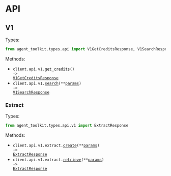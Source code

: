 # API

## V1

Types:

```python
from agent_toolkit.types.api import V1GetCreditsResponse, V1SearchResponse
```

Methods:

- <code title="get /api/v1/credits">client.api.v1.<a href="./src/agent_toolkit/resources/api/v1/v1.py">get_credits</a>() -> <a href="./src/agent_toolkit/types/api/v1_get_credits_response.py">V1GetCreditsResponse</a></code>
- <code title="get /api/v1/search">client.api.v1.<a href="./src/agent_toolkit/resources/api/v1/v1.py">search</a>(\*\*<a href="src/agent_toolkit/types/api/v1_search_params.py">params</a>) -> <a href="./src/agent_toolkit/types/api/v1_search_response.py">V1SearchResponse</a></code>

### Extract

Types:

```python
from agent_toolkit.types.api.v1 import ExtractResponse
```

Methods:

- <code title="post /api/v1/extract">client.api.v1.extract.<a href="./src/agent_toolkit/resources/api/v1/extract.py">create</a>(\*\*<a href="src/agent_toolkit/types/api/v1/extract_create_params.py">params</a>) -> <a href="./src/agent_toolkit/types/api/v1/extract_response.py">ExtractResponse</a></code>
- <code title="get /api/v1/extract">client.api.v1.extract.<a href="./src/agent_toolkit/resources/api/v1/extract.py">retrieve</a>(\*\*<a href="src/agent_toolkit/types/api/v1/extract_retrieve_params.py">params</a>) -> <a href="./src/agent_toolkit/types/api/v1/extract_response.py">ExtractResponse</a></code>
